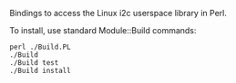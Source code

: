 Bindings to access the Linux i2c userspace library in Perl.

To install, use standard Module::Build commands:

    perl ./Build.PL
    ./Build
    ./Build test
    ./Build install
